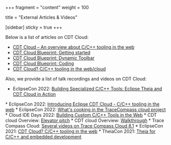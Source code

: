 +++
fragment = "content"
weight = 100

title = "External Articles & Videos"

[sidebar]
  sticky = true
+++

Below is a list of articles on CDT Cloud:

* <a target="_blank" href="https://eclipsesource.com/blogs/2022/01/10/cdt-cloud-an-overview-about-c-c-tooling-in-the-web/">CDT Cloud – An overview about C/C++ tooling in the web</a>
* <a target="_blank" href="https://eclipsesource.com/blogs/2023/05/16/cdt-cloud-blueprint-getting-started/">CDT Cloud Blueprint: Getting started</a>
* <a target="_blank" href="https://eclipsesource.com/blogs/2023/05/24/cdt-cloud-blueprint-dynamic-toolbar/">CDT Cloud Blueprint: Dynamic Toolbar</a>
* <a target="_blank" href="https://eclipsesource.com/blogs/2023/06/19/cdt-cloud-blueprint-coding/">CDT Cloud Blueprint: Coding</a>
* <a target="_blank" href="https://eclipsesource.com/blogs/2021/11/26/cdt-cloud-c-c-tooling-in-the-web-cloud/">CDT Cloud? C/C++ tooling in the web/cloud</a>

Also, we provide a list of talk recordings and videos on CDT Cloud:

* EclipseCon 2022: <a target="_blank" href="https://www.youtube.com/watch?v=7h2IoWZyzVo">Building Specialized C/C++ Tools: Eclipse Theia and CDT Cloud in Action
</a>
* EclipseCon 2022: <a target="_blank" href="https://www.youtube.com/watch?v=zDDAu2LDxSs">Introducing Eclipse CDT Cloud - C/C++ tooling in the web</a>
* EclipseCon 2022: <a target="_blank" href="https://www.youtube.com/watch?v=sNdsuxE5Q1Y">What's cooking in the TraceCompass cloud project</a>
* Cloud IDE Days 2022: <a target="_blank" href="https://www.youtube.com/watch?v=zRZrv4c6lhk">Building Custom C/C++ Tools in the Web</a>
* CDT cloud Overview: <a target="_blank" href="https://www.youtube.com/watch?v=H3E46x8MzzQ">Elevator pitch</a>
* CDT cloud Overview: <a target="_blank" href="https://www.youtube.com/watch?v=1aO0pxCcUrk">Walkthrough</a>
* Trace Compass Cloud: <a target="_blank" href="https://www.youtube.com/playlist?list=PL9c8Jxzvk1-lTdH79COvnzCwEPt3BFfo_">Several videos on Trace Compass Cloud 8.1</a>
* EclipseCon 2021: <a target="_blank" href="https://www.youtube.com/watch?v=cDPAl9nzAhg">CDT Cloud? C/C++ tooling in the web</a>
* TheiaCon 2021: <a target="_blank" href="https://www.youtube.com/watch?v=v54NWrkWv7M">Theia for C/C++ and embedded development</a>
